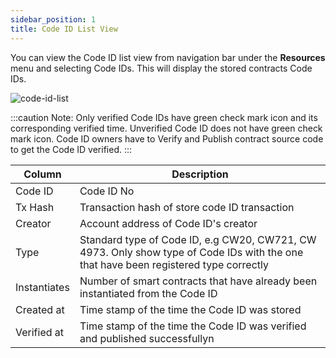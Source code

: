 ```yaml
---
sidebar_position: 1
title: Code ID List View
---
```


You can view the Code ID list view from navigation bar under the **Resources** menu and selecting Code IDs. This will display the stored contracts Code IDs.

<div id="img-wrapper">
    <img src="/img/aurascan/Advanced_topic_code_id_list_view.png" alt="code-id-list"/>
</div>

:::caution Note:
Only verified Code IDs have green check mark icon and its corresponding verified time. 
Unverified Code ID does not have green check mark icon. 
Code ID owners have to Verify and Publish contract source code to get the Code ID verified. 
:::

| Column | Description
| ------ | ------ |
| Code ID | Code ID No |
| Tx Hash | Transaction hash of store code ID transaction |  
| Creator | Account address of Code ID's creator |
| Type | Standard type of Code ID, e.g CW20, CW721, CW 4973. Only show type of Code IDs with the one that have been registered type correctly |
| Instantiates | Number of smart contracts that have already been instantiated from the Code ID |
| Created at | Time stamp of the time the Code ID was stored |
| Verified at | Time stamp of the time the Code ID was verified and published successfullyn |
